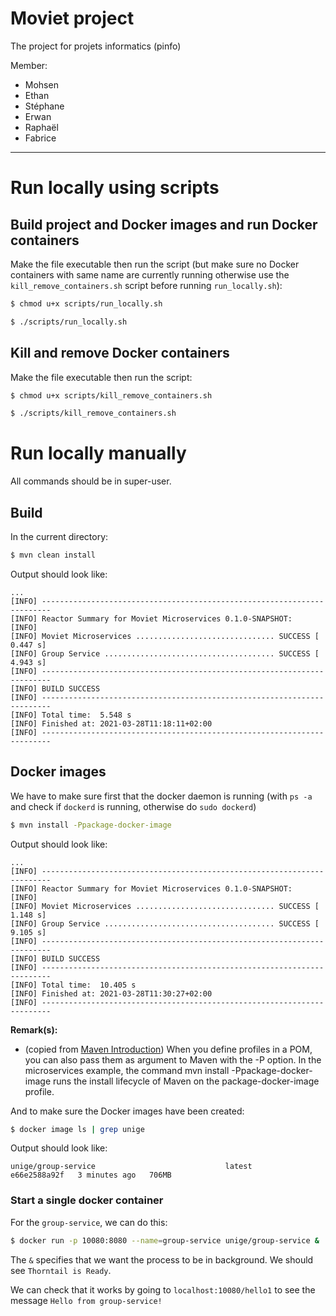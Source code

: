 # Moviet project
The project for projets informatics (pinfo)

Member:
- Mohsen
- Ethan
- Stéphane
- Erwan
- Raphaël
- Fabrice

---
# Run locally using scripts

## Build project and Docker images and run Docker containers

Make the file executable then run the script (but make sure no Docker containers with same name are currently running otherwise use the `kill_remove_containers.sh` script before running `run_locally.sh`):
```bash
$ chmod u+x scripts/run_locally.sh

$ ./scripts/run_locally.sh
```


## Kill and remove Docker containers
Make the file executable then run the script:
```bash
$ chmod u+x scripts/kill_remove_containers.sh

$ ./scripts/kill_remove_containers.sh
```

# Run locally manually

All commands should be in super-user.

## Build

In the current directory:
```bash
$ mvn clean install
```

Output should look like:
```
...
[INFO] ------------------------------------------------------------------------
[INFO] Reactor Summary for Moviet Microservices 0.1.0-SNAPSHOT:
[INFO]
[INFO] Moviet Microservices ............................... SUCCESS [  0.447 s]
[INFO] Group Service ...................................... SUCCESS [  4.943 s]
[INFO] ------------------------------------------------------------------------
[INFO] BUILD SUCCESS
[INFO] ------------------------------------------------------------------------
[INFO] Total time:  5.548 s
[INFO] Finished at: 2021-03-28T11:18:11+02:00
[INFO] ------------------------------------------------------------------------
```


## Docker images

We have to make sure first that the docker daemon is running (with `ps -a` and check if `dockerd` is running, otherwise do `sudo dockerd`)
```bash
$ mvn install -Ppackage-docker-image
```

Output should look like:
```
...
[INFO] ------------------------------------------------------------------------
[INFO] Reactor Summary for Moviet Microservices 0.1.0-SNAPSHOT:
[INFO]
[INFO] Moviet Microservices ............................... SUCCESS [  1.148 s]
[INFO] Group Service ...................................... SUCCESS [  9.105 s]
[INFO] ------------------------------------------------------------------------
[INFO] BUILD SUCCESS
[INFO] ------------------------------------------------------------------------
[INFO] Total time:  10.405 s
[INFO] Finished at: 2021-03-28T11:30:27+02:00
[INFO] ------------------------------------------------------------------------
```

**Remark(s):**
* (copied from [Maven Introduction](https://github.com/PInfo-2020/Exercises/blob/master/maven/MavenIntroduction.md)) When you define profiles in a POM, you can also pass them as argument to Maven with the -P option. In the microservices example, the command mvn install -Ppackage-docker-image runs the install lifecycle of Maven on the package-docker-image profile.


And to make sure the Docker images have been created:
```bash
$ docker image ls | grep unige
```

Output should look like:
```
unige/group-service                             latest          e66e2588a92f   3 minutes ago   706MB
```

### Start a single docker container
For the `group-service`, we can do this:
```bash
$ docker run -p 10080:8080 --name=group-service unige/group-service & 
```
The `&` specifies that we want the process to be in background. We should see `Thorntail is Ready`.

We can check that it works by going to `localhost:10080/hello1` to see the message `Hello from group-service!`

